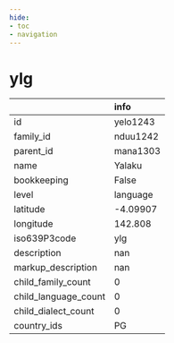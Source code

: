```yaml
---
hide:
- toc
- navigation
---
```

# ylg
|                      | info     |
|:---------------------|:---------|
| id                   | yelo1243 |
| family_id            | nduu1242 |
| parent_id            | mana1303 |
| name                 | Yalaku   |
| bookkeeping          | False    |
| level                | language |
| latitude             | -4.09907 |
| longitude            | 142.808  |
| iso639P3code         | ylg      |
| description          | nan      |
| markup_description   | nan      |
| child_family_count   | 0        |
| child_language_count | 0        |
| child_dialect_count  | 0        |
| country_ids          | PG       |